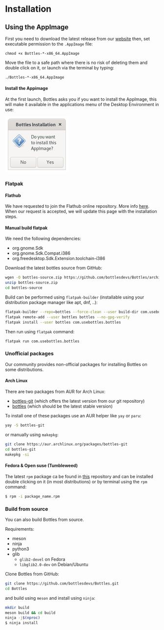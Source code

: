 # Installation

## Using the AppImage

First you need to download the latest release from our [website](https://usebottles.com/download) then, set executable permission to the `.AppImage` file:

```
chmod +x Bottles-*-x86_64.AppImage
```

Move the file to a safe path where there is no risk of deleting them and double click on it, or launch via the terminal by typing:

```bash
./Bottles-*-x86_64.AppImage
```

#### Install the Appimage

At the first launch, Bottles asks you if you want to install the AppImage, this will make it available in the applications menu of the Desktop Environment in use:

![](../.gitbook/assets/screenshot-from-2021-01-05-11-43-48.png)

### Flatpak

#### Flathub

We have requested to join the Flathub online repository. More info [here](https://github.com/flathub/flathub/pull/2022). When our request is accepted, we will update this page with the installation steps.

#### Manual build flatpak

We need the following dependencies:

* org.gnome.Sdk
* org.gnome.Sdk.Compat.i386
* org.freedesktop.Sdk.Extension.toolchain-i386

Download the latest bottles source from GitHub:

```bash
wgen -O bottles-source.zip https://github.com/bottlesdevs/Bottles/archive/master.zip
unzip bottles-source.zip
cd bottles-source
```

Build can be performed using `flatpak-builder` \(installable using your distribution package manager like apt, dnf, ..\):

```bash
flatpak-builder --repo=bottles --force-clean --user build-dir com.usebottles.bottles.yml
flatpak remote-add --user bottles bottles --no-gpg-verify
flatpak install --user bottles com.usebottles.bottles
```

Then run using `flatpak` command:

```bash
flatpak run com.usebottles.bottles
```

### Unofficial packages

Our community provides non-official packages for installing Bottles on some distributions.

#### Arch Linux

There are two packages from AUR for Arch Linux:

* [bottles-git](https://aur.archlinux.org/packages/bottles-git) \(which offers the latest version from our git repository\)
* [bottles](https://aur.archlinux.org/packages/bottles) \(which should be the latest stable version\)

To install one of these packages use an AUR helper like `yay` or `paru`:

```bash
yay -S bottles-git
```

or manually using `makepkg`:

```bash
git clone https://aur.archlinux.org/packages/bottles-git
cd bottles-git
makepkg -si
```

#### Fedora & Open suse \(Tumbleweed\)

The latest `rpm` package ca be found in [this](https://download.opensuse.org/repositories/home:/WhiXard/openSUSE_Tumbleweed/x86_64/) repository and can be installed double clicking on it \(in most distributions\) or by terminal using the `rpm` command:

```bash
$ rpm -i package_name.rpm
```

### Build from source

You can also build Bottles from source.

Requirements:

* meson
* ninja
* python3
* glib
  * `glib2-devel` on Fedora
  * `libglib2.0-dev` on Debian/Ubuntu

Clone Bottles from GitHub:

```bash
git clone https://github.com/bottlesdevs/Bottles.git
cd Bottles
```

and build using `meson` and install using `ninja`:

```bash
mkdir build
meson build && cd build
ninja -j$(nproc)
$ ninja install
```

